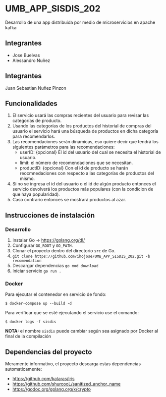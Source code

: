 # UMB_APP_SISDIS_202
Desarrollo de una app distribuida por medio de microservicios en apache kafka

## Integrantes
* Jose Buelvas
* Alessandro Nuñez

## Integrantes 
Juan Sebastian Nuñez Pinzon

## Funcionalidades
1. El servicio usará las compras recientes del usuario para revisar las categorías de producto.
2. Usando las categorías de los productos del historial de compras del usuario el servicio hará una búsqueda de productos en dicha categoría para recomendarlos.
3. Las recomendaciones serán dinámicas, eso quiere decir que tendrá los siguientes parámetros para las recomendaciones:
    * userID: {opcional} El id del usuario del cual se necesita el historial de usuario.
    * limit: el número de recomendaciones que se necesitan.
    * productID: {opcional} Con el id de producto se harán reocmnedaciones con respecto a las categorías de productos del mismo.
4. Si no se ingresa el id del usuario o el id de algún producto entonces el servicio devolverá los productos más populares (con la condicion de que haya popularidad).
5. Caso contrario entonces se mostrará productos al azar.

## Instrucciones de instalación
### Desarrollo
1. Instalar Go -> https://golang.org/dl/
2. Configurar `GO_ROOT` y `GO_PATH`.
3. Clonar el proyecto dentro del directorio `src` de Go.
4. `git clone https://github.com/ihojose/UMB_APP_SISDIS_202.git -b recomendation`
5. Descargar dependencias `go mod download`
6. Iniciar servicio `go run .`

### Docker

Para ejecutar el contenedor en servicio de fondo:
```
$ docker-compose up --build -d
```

Para verificar que se esté ejecutando el servicio use el comando:
```
$ docker logs -f sisdis
```

**NOTA:** el nombre `sisdis` puede cambiar según sea asignado por Docker al final de la compilación

## Dependencias del proyecto
Meramente informativo, el proyecto descarga estas dependencias automaticamente:
* https://github.com/kataras/iris
* https://github.com/shurcooL/sanitized_anchor_name
* https://godoc.org/golang.org/x/crypto
